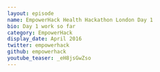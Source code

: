 ```yaml
---
layout: episode
name: EmpowerHack Health Hackathon London Day 1
bio: Day 1 work so far
category: EmpowerHack
display_date: April 2016
twitter: empowerhack
github: empowerhack
youtube_teaser: _eH8jsGwZso
---
```

